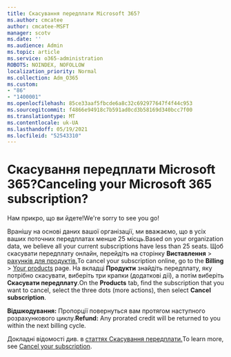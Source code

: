 ```yaml
---
title: Скасування передплати Microsoft 365?
ms.author: cmcatee
author: cmcatee-MSFT
manager: scotv
ms.date: ''
ms.audience: Admin
ms.topic: article
ms.service: o365-administration
ROBOTS: NOINDEX, NOFOLLOW
localization_priority: Normal
ms.collection: Adm_O365
ms.custom:
- "86"
- "1400001"
ms.openlocfilehash: 85ce33aaf5fbcde6a8c32c692977647f4f44c953
ms.sourcegitcommit: f4866e94918c7b591ad0cd3b58169d340bcc7f00
ms.translationtype: MT
ms.contentlocale: uk-UA
ms.lasthandoff: 05/19/2021
ms.locfileid: "52543310"
---
```

# <a name="canceling-your-microsoft-365-subscription"></a><span data-ttu-id="b6fa9-102">Скасування передплати Microsoft 365?</span><span class="sxs-lookup"><span data-stu-id="b6fa9-102">Canceling your Microsoft 365 subscription?</span></span>

<span data-ttu-id="b6fa9-103">Нам прикро, що ви йдете!</span><span class="sxs-lookup"><span data-stu-id="b6fa9-103">We're sorry to see you go!</span></span>
  
<span data-ttu-id="b6fa9-104">Вранішу на основі даних вашої організації, ми вважаємо, що в усіх ваших поточних передплатах менше 25 місць.</span><span class="sxs-lookup"><span data-stu-id="b6fa9-104">Based on your organization data, we believe all your current subscriptions have less than 25 seats.</span></span> <span data-ttu-id="b6fa9-105">Щоб скасувати передплату онлайн, перейдіть на сторінку **Виставлення** \> [рахунків для продуктів.](https://go.microsoft.com/fwlink/p/?linkid=842054)</span><span class="sxs-lookup"><span data-stu-id="b6fa9-105">To cancel your subscription online, go to the **Billing** \> [Your products](https://go.microsoft.com/fwlink/p/?linkid=842054) page.</span></span> <span data-ttu-id="b6fa9-106">На вкладці **Продукти** знайдіть передплату, яку потрібно скасувати, виберіть три крапки (додаткові дії), а потім виберіть **Скасувати передплату**.</span><span class="sxs-lookup"><span data-stu-id="b6fa9-106">On the **Products** tab, find the subscription that you want to cancel, select the three dots (more actions), then select **Cancel subscription**.</span></span>
  
<span data-ttu-id="b6fa9-107">**Відшкодування:** Пропорції повернуться вам протягом наступного розрахункового циклу.</span><span class="sxs-lookup"><span data-stu-id="b6fa9-107">**Refund:** Any prorated credit will be returned to you within the next billing cycle.</span></span>

<span data-ttu-id="b6fa9-108">Докладні відомості див. в [статтях Скасування передплати.](/microsoft-365/commerce/subscriptions/cancel-your-subscription)</span><span class="sxs-lookup"><span data-stu-id="b6fa9-108">To learn more, see [Cancel your subscription](/microsoft-365/commerce/subscriptions/cancel-your-subscription).</span></span>